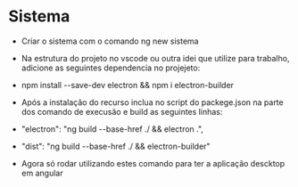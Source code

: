 # Sistema
* Criar o sistema com o comando ng new sistema

* Na estrutura do projeto no vscode ou outra idei que utilize para trabalho, adicione as seguintes dependencia no projejeto:

* npm install --save-dev electron && npm i electron-builder

* Após a instalação do recurso inclua no script do packege.json na parte dos comando de execusão e build as seguintes linhas:
* "electron": "ng build --base-href ./ && electron .",
* "dist": "ng build --base-href ./ && electron-builder"

* Agora só rodar utilizando estes comando para ter a aplicação descktop em angular
